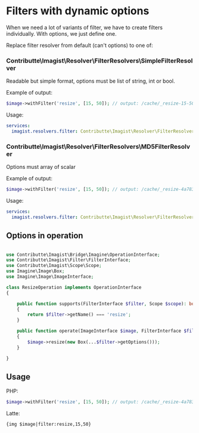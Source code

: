 # Filters with dynamic options

When we need a lot of variants of filter, we have to create filters individually. With options, we just define one.

Replace filter resolver from default (can't options) to one of:

### Contributte\Imagist\Resolver\FilterResolvers\SimpleFilterResolver
Readable but simple format, options must be list of string, int or bool.

Example of output:
```php
$image->withFilter('resize', [15, 50]); // output: /cache/_resize-15-50/image.jpg
```

Usage:
```yaml
services:
  imagist.resolvers.filter: Contributte\Imagist\Resolver\FilterResolvers\SimpleFilterResolver
```

### Contributte\Imagist\Resolver\FilterResolvers\MD5FilterResolver
Options must array of scalar

Example of output:
```php
$image->withFilter('resize', [15, 50]); // output: /cache/_resize-4a783f58efd342dee8bcbce90617131b/image.jpg
```

Usage:
```yaml
services:
  imagist.resolvers.filter: Contributte\Imagist\Resolver\FilterResolvers\MD5FilterResolver
```

## Options in operation

```php

use Contributte\Imagist\Bridge\Imagine\OperationInterface;
use Contributte\Imagist\Filter\FilterInterface;
use Contributte\Imagist\Scope\Scope;
use Imagine\Image\Box;
use Imagine\Image\ImageInterface;

class ResizeOperation implements OperationInterface
{

    public function supports(FilterInterface $filter, Scope $scope): bool
    {
        return $filter->getName() === 'resize';
    }

    public function operate(ImageInterface $image, FilterInterface $filter): void
    {
        $image->resize(new Box(...$filter->getOptions()));
    }

}

```

## Usage

PHP:
```php
$image->withFilter('resize', [15, 50]); // output: /cache/_resize-4a783f58efd342dee8bcbce90617131b/image.jpg
```

Latte:
```html
{img $image|filter:resize,15,50}
```
